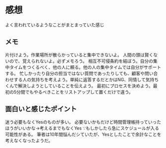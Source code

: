 # 感想
よく言われているようなことがまとまっていた感じ

## メモ
片付けよう。作業場所が散らかっていると集中できないよ。
人間の頭は賢くないので、覚えられないよ。必ずメモろう。
相互不可侵条約を結ぼう。自分の集中タイムをつくるべく、他の人に頼る。他の人の集中タイムでは自分がサポートする。
忙しかったり自分の担当ではない質問であったりしても、顧客や問い合わせする人の気持ちを考えよう。単純に返答するだとかはNG、同情して気持ちくんで解決しようとしていることを伝えよう。
最初にプロセスを決めよう。最初の5分間でもやるべきことをリストアップして置くだけで違う。

## 面白いと感じたポイント
迷う必要もなくYesのものが多い。
必要ないかもだけど時間管理帳持っていったほうがいいかな→考えるまでもなくYes
∵もしかしたら急にスケジュールが入る可能性がある。
筆者は10年間悩んだシていたが、Yesとしたことで余計なことを考えなくなったようだ。


